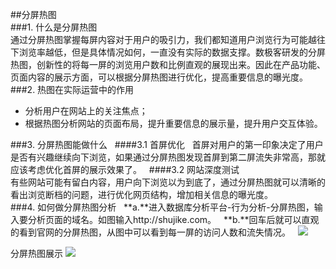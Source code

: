 ##分屏热图    
###1. 什么是分屏热图  
通过分屏热图掌握每屏内容对于用户的吸引力，我们都知道用户浏览行为可能越往下浏览率越低，但是具体情况如何，一直没有实际的数据支撑。数极客研发的分屏热图，创新性的将每一屏的浏览用户数和比例直观的展现出来。因此在产品功能、页面内容的展示方面，可以根据分屏热图进行优化，提高重要信息的曝光度。  
###2. 热图在实际运营中的作用  
* 分析用户在网站上的关注焦点；  
* 根据热图分析网站的页面布局，提升重要信息的展示量，提升用户交互体验。  

###3. 分屏热图能做什么  
####3.1 首屏优化  
首屏对用户的第一印象决定了用户是否有兴趣继续向下浏览，如果通过分屏热图发现首屏到第二屏流失非常高，那就应该考虑优化首屏的展示效果了。  
####3.2 网站深度测试  
有些网站可能有留白内容，用户向下浏览以为到底了，通过分屏热图就可以清晰的看出浏览断档的问题，进行优化网页结构，增加相关信息的曝光度。  
###4. 如何做分屏热图分析  
**a.**进入数据库分析平台-行为分析-分屏热图，输入要分析页面的域名。如图输入http://shujike.com。   
**b.**回车后就可以直观的看到官网的分屏热图，从图中可以看到每一屏的访问人数和流失情况。  
![](http://www.shujike.com/docsimg/分屏热图1.jpg)  

分屏热图展示
![](http://www.shujike.com/docsimg/分屏热图2.jpg)  
 
